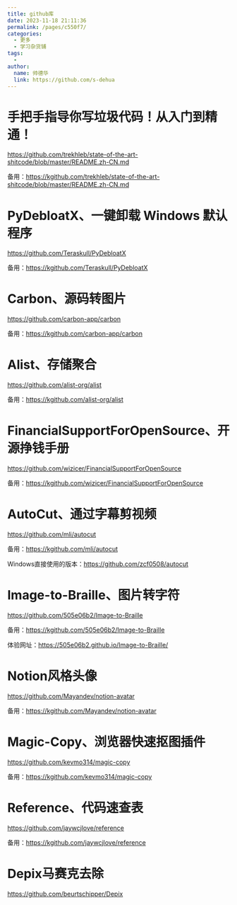 ```yaml
---
title: github库
date: 2023-11-18 21:11:36
permalink: /pages/c550f7/
categories:
  - 更多
  - 学习杂货铺
tags:
  - 
author: 
  name: 帅德华
  link: https://github.com/s-dehua
---
```

# 手把手指导你写垃圾代码！从入门到精通！

https://github.com/trekhleb/state-of-the-art-shitcode/blob/master/README.zh-CN.md

备用：https://kgithub.com/trekhleb/state-of-the-art-shitcode/blob/master/README.zh-CN.md

# PyDebloatX、一键卸载 Windows 默认程序

https://github.com/Teraskull/PyDebloatX

备用：https://kgithub.com/Teraskull/PyDebloatX

# Carbon、源码转图片

https://github.com/carbon-app/carbon

备用：https://kgithub.com/carbon-app/carbon

# Alist、存储聚合

https://github.com/alist-org/alist

备用：https://kgithub.com/alist-org/alist

# FinancialSupportForOpenSource、开源挣钱手册

https://github.com/wizicer/FinancialSupportForOpenSource

备用：https://kgithub.com/wizicer/FinancialSupportForOpenSource

# AutoCut、通过字幕剪视频

https://github.com/mli/autocut

备用：https://kgithub.com/mli/autocut

Windows直接使用的版本：https://github.com/zcf0508/autocut

# Image-to-Braille、图片转字符

https://github.com/505e06b2/Image-to-Braille

备用：https://kgithub.com/505e06b2/Image-to-Braille

体验网址：https://505e06b2.github.io/Image-to-Braille/

# Notion风格头像

https://github.com/Mayandev/notion-avatar

备用：https://kgithub.com/Mayandev/notion-avatar

# Magic-Copy、浏览器快速抠图插件

https://github.com/kevmo314/magic-copy

备用：https://kgithub.com/kevmo314/magic-copy

# Reference、代码速查表

https://github.com/jaywcjlove/reference

备用：https://kgithub.com/jaywcjlove/reference

# Depix马赛克去除

https://github.com/beurtschipper/Depix